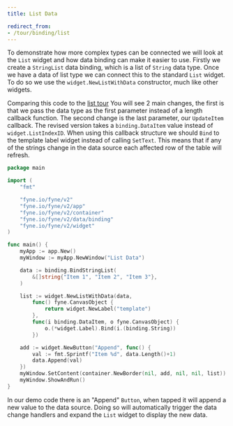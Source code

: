 ```yaml
---
title: List Data

redirect_from:
- /tour/binding/list
---
```


To demonstrate how more complex types can be connected
we will look at the `List` widget and how data binding
can make it easier to use. Firstly we create a `StringList`
data binding, which is a list of `String` data type.
Once we have a data of list type we can connect this to
the standard `List` widget. To do so we use the
`widget.NewListWithData` constructor, much like other
widgets.

Comparing this code to the [list tour](/widget/list)
You will see 2 main changes, the first is that we pass
the data type as the first parameter instead of a length
callback function. The second change is the last parameter,
our `UpdateItem` callback. The revised version takes
a `binding.DataItem` value instead of `widget.ListIndexID`.
When using this callback structure we should `Bind`
to the template label widget instead of calling `SetText`.
This means that if any of the strings change in the
data source each affected row of the table will refresh.

```go
package main

import (
	"fmt"

	"fyne.io/fyne/v2"
	"fyne.io/fyne/v2/app"
	"fyne.io/fyne/v2/container"
	"fyne.io/fyne/v2/data/binding"
	"fyne.io/fyne/v2/widget"
)

func main() {
	myApp := app.New()
	myWindow := myApp.NewWindow("List Data")

	data := binding.BindStringList(
		&[]string{"Item 1", "Item 2", "Item 3"},
	)

	list := widget.NewListWithData(data,
		func() fyne.CanvasObject {
			return widget.NewLabel("template")
		},
		func(i binding.DataItem, o fyne.CanvasObject) {
			o.(*widget.Label).Bind(i.(binding.String))
		})

	add := widget.NewButton("Append", func() {
		val := fmt.Sprintf("Item %d", data.Length()+1)
		data.Append(val)
	})
	myWindow.SetContent(container.NewBorder(nil, add, nil, nil, list))
	myWindow.ShowAndRun()
}
```

In our demo code there is an "Append" `Button`, when
tapped it will append a new value to the data source.
Doing so will automatically trigger the data change
handlers and expand the `List` widget to display the
new data.

